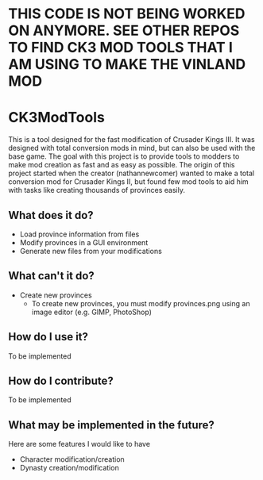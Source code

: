 # THIS CODE IS NOT BEING WORKED ON ANYMORE. SEE OTHER REPOS TO FIND CK3 MOD TOOLS THAT I AM USING TO MAKE THE VINLAND MOD

# CK3ModTools
This is a tool designed for the fast modification of Crusader Kings III. It was designed with total conversion mods in mind, but can also be used with the base game. The goal with this project is to provide tools to modders to make mod creation as fast and as easy as possible. The origin of this project started when the creator (nathannewcomer) wanted to make a total conversion mod for Crusader Kings II, but found few mod tools to aid him with tasks like creating thousands of provinces easily.

## What does it do?
- Load province information from files
- Modify provinces in a GUI environment
- Generate new files from your modifications

## What can't it do?
- Create new provinces
  - To create new provinces, you must modify provinces.png using an image editor (e.g. GIMP, PhotoShop)
  
## How do I use it?
To be implemented

## How do I contribute?
To be implemented

## What may be implemented in the future?
Here are some features I would like to have 
- Character modification/creation
- Dynasty creation/modification
